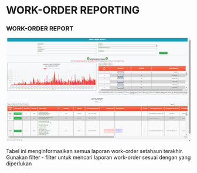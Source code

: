 # WORK-ORDER REPORTING

### WORK-ORDER REPORT

![](<../../.gitbook/assets/Screenshot (29).png>)

Tabel ini menginformasikan semua laporan work-order setahaun terakhir. Gunakan filter - filter untuk mencari laporan work-order sesuai dengan yang diperlukan
